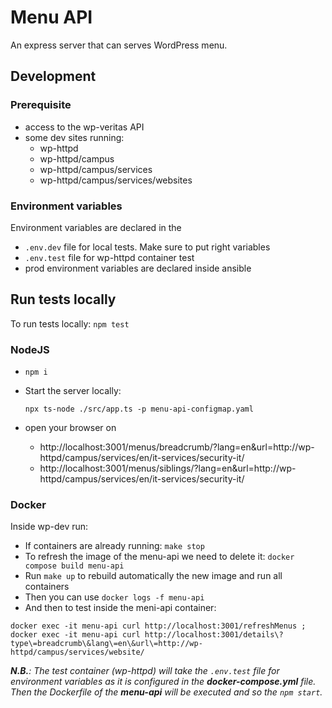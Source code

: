 # Menu API

An express server that can serves WordPress menu.


## Development

### Prerequisite

* access to the wp-veritas API
* some dev sites running:
    * wp-httpd
    * wp-httpd/campus
    * wp-httpd/campus/services
    * wp-httpd/campus/services/websites

### Environment variables

Environment variables are declared in the 
- `.env.dev` file for local tests. Make sure to put right variables
- `.env.test` file for wp-httpd container test
- prod environment variables are declared inside ansible

## Run tests locally

To run tests locally:
`npm test`

### NodeJS

* `npm i`
* Start the server locally:
  ```
  npx ts-node ./src/app.ts -p menu-api-configmap.yaml
  ```

* open your browser on
    * http://localhost:3001/menus/breadcrumb/?lang=en&url=http://wp-httpd/campus/services/en/it-services/security-it/
    * http://localhost:3001/menus/siblings/?lang=en&url=http://wp-httpd/campus/services/en/it-services/security-it/

### Docker

Inside wp-dev run:
* If containers are already running: `make stop`
* To refresh the image of the menu-api we need to delete it: `docker compose build menu-api`
* Run `make up` to rebuild automatically the new image and run all containers
* Then you can use `docker logs -f menu-api`
* And then to test inside the meni-api container:
```
docker exec -it menu-api curl http://localhost:3001/refreshMenus ; docker exec -it menu-api curl http://localhost:3001/details\?type\=breadcrumb\&lang\=en\&url\=http://wp-httpd/campus/services/website/
```

_**N.B.**: The test container (wp-httpd) will take the `.env.test` file for environment variables as it is configured 
in the **docker-compose.yml** file.
Then the Dockerfile of the **menu-api** will be executed and so the `npm start`._

